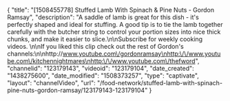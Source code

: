 {
    "title": "[1508455778] Stuffed Lamb With Spinach & Pine Nuts - Gordon Ramsay",
    "description": "A saddle of lamb is great for this dish - it's perfectly shaped and ideal for stuffing. A good tip is to tie the lamb together carefully with the butcher string to control your portion sizes into nice thick chunks, and make it easier to slice.\n\nSubscribe for weekly cooking videos. \n\nIf you liked this clip check out the rest of Gordon's channels:\n\nhttp:\/\/www.youtube.com\/gordonramsay\nhttp:\/\/www.youtube.com\/kitchennightmares\nhttp:\/\/www.youtube.com\/thefword",
    "channelid": "123179143",
    "videoid": "123179104",
    "date_created": "1438275600",
    "date_modified": "1508373257",
    "type": "captivate",
    "layout": "channelVideo",
    "url": "\/food-network\/stuffed-lamb-with-spinach-pine-nuts-gordon-ramsay\/123179143-123179104"
}